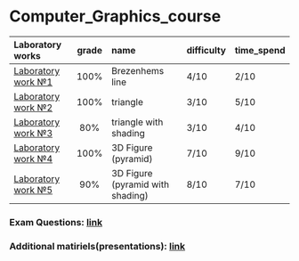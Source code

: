 # Computer_Graphics_course
| Laboratory works | grade | name | difficulty | time_spend | 
|:------------- |:---------------:| :-------------| :-------------| :-------------|
| [Laboratory work №1](https://github.com/gr1shan1a/Computer_Graphics_course/tree/main/lab1) | 100% | Brezenhems line | 4/10 | 2/10 |
| [Laboratory work №2](https://github.com/gr1shan1a/Computer_Graphics_course/tree/main/lab2) | 100% | triangle | 3/10 | 5/10 |
| [Laboratory work №3](https://github.com/gr1shan1a/Computer_Graphics_course/tree/main/lab3) | 80%  | triangle with shading | 3/10 | 4/10 |
| [Laboratory work №4](https://github.com/gr1shan1a/Computer_Graphics_course/tree/main/lab4) | 100% | 3D Figure (pyramid) | 7/10 | 9/10 |
| [Laboratory work №5](https://github.com/gr1shan1a/Computer_Graphics_course/tree/main/lab5) | 90%  | 3D Figure (pyramid with shading)| 8/10 | 7/10 |


### Exam Questions: [link](https://github.com/gr1shan1a/Computer_Graphics_course/blob/main/Exam_questions.md)
### Additional matiriels(presentations): [link](https://disk.yandex.ru/d/D0xeKDjQ4a-ezQ)


